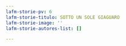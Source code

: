```yaml
---
lafm-storie-pv: 6
lafm-storie-titulo: SOTTO UN SOLE GIAGUARO
lafm-storie-image: ''
lafm-storie-autores-list: []

---
```

